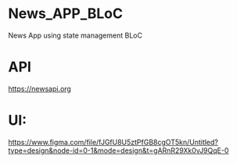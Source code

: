 # News_APP_BLoC
News App using state management BLoC
# API 
  https://newsapi.org
# UI:
  https://www.figma.com/file/fJGfU8U5ztPfGB8cgOT5kn/Untitled?type=design&node-id=0-1&mode=design&t=gARnR29Xk0vJ9QqE-0
